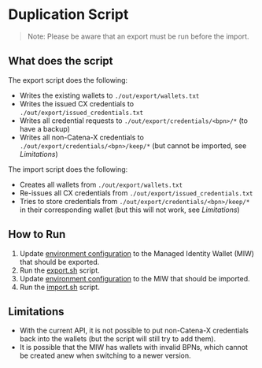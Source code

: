 # Duplication Script

> Note: Please be aware that an export must be run before the import.


## What does the script

The export script does the following:


- Writes the existing wallets to `./out/export/wallets.txt`
- Writes the issued CX credentials to `./out/export/issued_credentials.txt`
- Writes all credential requests to `./out/export/credentials/<bpn>/*` (to have a backup)
- Writes all non-Catena-X credentials to `./out/export/credentials/<bpn>/keep/*` (but cannot be imported, see _Limitations_)

The import script does the following:

- Creates all wallets from  `./out/export/wallets.txt`
- Re-issues all CX credentials from  `./out/export/issued_credentials.txt`
- Tries to store credentials from `./out/export/credentials/<bpn>/keep/*` in their corresponding wallet (but this will not work, see _Limitations_)


## How to Run

1. Update [environment configuration](./envs/env.json) to the Managed Identity Wallet (MIW) that should be exported.
2. Run the [export.sh](./export.sh) script.
3. Update [environment configuration](./envs/env.json) to the MIW that should be imported.
4. Run the [import.sh](./import.sh) script.

## Limitations

- With the current API, it is not possible to put non-Catena-X credentials back into the wallets (but the script will still try to add them).
- It is possible that the MIW has wallets with invalid BPNs, which cannot be created anew when switching to a newer version.